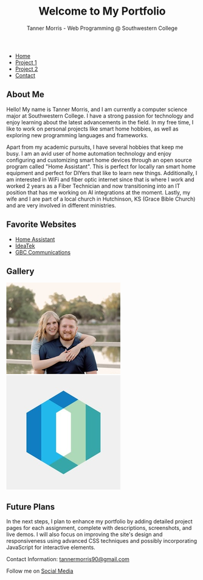 <!DOCTYPE html>
<html lang="en">
    <head>
    <meta charset="UTF-8">
    <meta name="viewport" content="width=device-width, initial-scale=1.0">
    <title>My Web Programming Portfolio</title>
    <link rel="stylesheet" href="styles.css">
</head>
    <header>
        <h1>Welcome to My Portfolio</h1>
        <p>Tanner Morris - Web Programming @ Southwestern College</p>
    </header>
    <nav>
        <ul>
            <li><a href="#">Home</a></li>
            <li><a href="#">Project 1</a></li>
            <li><a href="#">Project 2</a></li>
            <li><a href="#">Contact</a></li>
        </ul>
    </nav>
    <main>
        <section>
            <h2>About Me</h2>
            <p>Hello! My name is Tanner Morris, and I am currently a computer science major at Southwestern College. I have a strong passion for technology and enjoy learning about the latest advancements in the field. In my free time, I like to work on personal projects like smart home hobbies, as well as exploring new programming languages and frameworks.</p>
            <p>Apart from my academic pursuits, I have several hobbies that keep me busy. I am an avid user of home automation technology and enjoy configuring and customizing smart home devices through an open source program called "Home Assistant". This is perfect for locally ran smart home equipment and perfect for DIYers that like to learn new things. Additionally, I am interested in WiFi and fiber optic internet since that is where I work and worked 2 years as a Fiber Technician and now transitioning into an IT position that has me working on AI integrations at the moment. Lastly, my wife and I are part of a local church in Hutchinson, KS (Grace Bible Church) and are very involved in different ministries.</p>
        </section>
        <section>
            <h2>Favorite Websites</h2>
            <ul>
                <li><a href="https://www.home-assistant.io" target="_blank">Home Assistant</a></li>
                <li><a href="https://www.ideatek.com" target="_blank">IdeaTek</a></li>
                <li><a href="https://www.gbchutch.com" target="_blank">GBC Communications</a></li>
            </ul>
        </section>
        <section>
            <h2>Gallery</h2>
            <img src="morris.jpg" alt="Pictured is my wife and I. We got married in December 2022 and have 2 small dogs named Beau and Rosie. Beau is a shihtzu-yorkie mix and Rosie is a pure bread miniature dachshund.">
            <img src="ideatek.jpg" alt="IdeaTek is my current employer and I have learned a lot about WiFi and how quick and reliable fiber internet is. This has influenced my interest in WiFi and smart home devices.">
        </section>
        <section>
            <h2>Future Plans</h2>
            <p>In the next steps, I plan to enhance my portfolio by adding detailed project pages for each assignment, complete with descriptions, screenshots, and live demos. I will also focus on improving the site's design and responsiveness using advanced CSS techniques and possibly incorporating JavaScript for interactive elements.</p>
        </section>
    </main>
    <footer>
        <p>Contact Information: <a href="mailto:tannermorris90@gmail.com">tannermorris90@gmail.com</a></p>
        <p>Follow me on <a href="#">Social Media</a></p>
    </footer>
</body>
</html>
